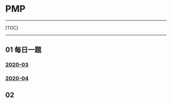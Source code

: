 # PMP

---

[TOC]

---

## 01 每日一题
  ###   [2020-03](https://github.com/lotosv2010/PMP-Exam/blob/master/OneQuestionPerDay/2020-03/index.md)

  ### 	[2020-04]()
## 02

 





